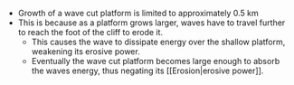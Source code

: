 
- Growth of a wave cut platform is limited to approximately 0.5 km
- This is because as a platform grows larger, waves have to travel further to reach the foot of the cliff to erode it.
	- This causes the wave to dissipate energy over the shallow platform, weakening its erosive power.
	- Eventually the wave cut platform becomes large enough to absorb the waves energy, thus negating its [[Erosion|erosive power]].
	